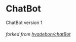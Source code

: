 # ChatBot
ChatBot version 1
###### forked from [hvadebon/chatBot](https://github.com/hvadebon/chatBot)